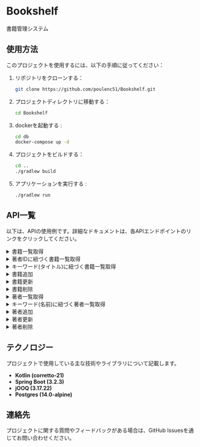 # Bookshelf
書籍管理システム

## 使用方法

このプロジェクトを使用するには、以下の手順に従ってください：

1. リポジトリをクローンする：
   ```bash
   git clone https://github.com/poulenc51/Bookshelf.git

2. プロジェクトディレクトリに移動する：
    ```bash
   cd Bookshelf
   
3. dockerを起動する :
    ```bash
    cd db
    docker-compose up -d

4. プロジェクトをビルドする：
    ```bash
    cd ..
    ./gradlew build

5. アプリケーションを実行する :
    ```bash
    ./gradlew run

## API一覧
以下は、APIの使用例です。詳細なドキュメントは、各APIエンドポイントのリンクをクリックしてください。

<details><summary>書籍一覧取得</summary>

- **リクエスト**:
  `GET /book/`
- **パラメータ**:
なし
- **レスポンス**:
  200 OK, JSON形式の書籍リスト 
- **cURLでの実行例**:
  ```bash
  curl -X GET "http://localhost:8080/book/ -H "accept: application/json"
</details>

<details><summary>著者IDに紐づく書籍一覧取得</summary>

- **リクエスト**:
  `GET /book/{authorId}`
- **パラメータ**:
  `authorId`
- **レスポンス**:
  200 OK, JSON形式の書籍リスト
- **cURLでの実行例**:
  ```bash
  curl -X GET "http://localhost:8080/book/2 -H "accept: application/json"
</details>

<details><summary>キーワード(タイトル)に紐づく書籍一覧取得</summary>

- **リクエスト**:
  `GET /book/keyword={keyword}`
- **パラメータ**:
  `keyword`
- **レスポンス**:
  200 OK, JSON形式の書籍リスト
- **cURLでの実行例**:
  ```bash
  curl -X GET "http://localhost:8080/book/keyword=猫 -H "accept: application/json"
</details>


<details> <summary>書籍追加</summary>

- **リクエスト**:
  `POST /book/add`
- **パラメータ**:
   ```bash
  {
    "title": "海辺のカフカ",
    "authorId": 1,
    "publicationDate": "2002-09-12"
   }
- **レスポンス**:書籍が追加されたことを示す文字列
- **cURLでの実行例**:
   ```bash
   curl -X POST "http://localhost:8080/book/add" -H "Content-Type: application/json" -d '{
    "title": "海辺のカフカ",
    "authorId": 1,
    "publicationDate": "2002-09-12"
   }
</details>

<details><summary>書籍更新</summary>

- **リクエスト**:
  `POST /book/update`
- **パラメータ**:
   ```bash
   {
    "bookId": 5,
    "title": "こころ",
    "authorId": 2,
    "publicationDate": "1914-08-11"
   }
- **レスポンス**:書籍が更新されたことを示す文字列
- **cURLでの実行例**:
   ```bash
   curl -X POST "http://localhost:8080/book/update" -H "Content-Type: application/json" -d '{
    "bookId": 5,
    "title": "こころ",
    "authorId": 2,
    "publicationDate": "1914-08-11"
   }
</details>

<details> <summary>書籍削除</summary>

- **リクエスト**:
  `POST /book/delete`
- **パラメータ**:
   ```bash
   {
    "bookId": 5
   }
- **レスポンス**:書籍が更新されたことを示す文字列
- **cURLでの実行例**:
   ```bash
   curl -X POST "http://localhost:8080/book/delete" -H "Content-Type: application/json" -d '{
    "bookId": 5
   }
</details>

<details><summary>著者一覧取得</summary>

- **リクエスト**:
  `GET /author/`
- **パラメータ**:
  なし
- **レスポンス**:
  200 OK, JSON形式の書籍リスト
- **cURLでの実行例**:
  ```bash
  curl -X GET "http://localhost:8080/author/ -H "accept: application/json"
</details>

<details><summary>キーワード(名前)に紐づく著者一覧取得</summary>

- **リクエスト**:
  `GET /author/keyword={keyword}`
- **パラメータ**:
  `keyword`
- **レスポンス**:
  200 OK, JSON形式の書籍リスト
- **cURLでの実行例**:
  ```bash
  curl -X GET "http://localhost:8080/author/keyword=村上 -H "accept: application/json"
</details>

<details><summary>著者追加</summary>

- **リクエスト**:
  `POST /author/add`
- **パラメータ**:
   ```bash
   {
    "name": "太宰　治",
    "description": ""
   }
- **レスポンス**:著者が追加されたことを示す文字列
- **cURLでの実行例**:
   ```bash
   curl -X POST "http://localhost:8080/author/add" -H "Content-Type: application/json" -d '{
    "name": "太宰　治",
    "description": ""
   }
</details>

<details><summary>著者更新</summary>

- **リクエスト**:
  `POST /author/update`
- **パラメータ**:
   ```bash
   {
    "authorId": 5,
    "name": "クリストファー・パオリーニ",
    "description": ""
   }
- **レスポンス**:書籍が更新されたことを示す文字列
- **cURLでの実行例**:
   ```bash
   curl -X POST "http://localhost:8080/author/update" -H "Content-Type: application/json" -d '{
    "authorId": 5,
    "name": "クリストファー・パオリーニ",
    "description": ""
   }
</details>

<details> <summary>著者削除</summary>

- **リクエスト**:
  `POST /author/delete`
- **パラメータ**:
   ```bash
   {
    "authorId": 5
   }
- **レスポンス**:書籍が更新されたことを示す文字列
- **cURLでの実行例**:
   ```bash
   curl -X POST "http://localhost:8080/book/delete" -H "Content-Type: application/json" -d '{
    "authorId": 5
   }
</details>

## テクノロジー
プロジェクトで使用している主な技術やライブラリについて記載します。

- **Kotlin (corretto-21)**
- **Spring Boot (3.2.3)**
- **jOOQ (3.17.22)**
- **Postgres (14.0-alpine)**

## 連絡先
プロジェクトに関する質問やフィードバックがある場合は、GitHub Issuesを通じてお問い合わせください。